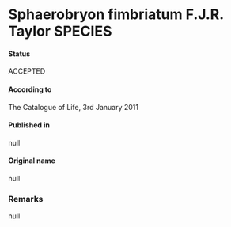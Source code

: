 Sphaerobryon fimbriatum F.J.R. Taylor SPECIES
=======

#### Status
ACCEPTED

#### According to
The Catalogue of Life, 3rd January 2011

#### Published in
null

#### Original name
null

### Remarks
null